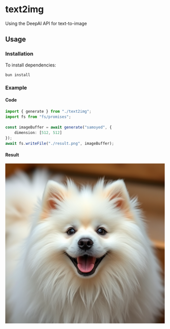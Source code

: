 # text2img
Using the DeepAI API for text-to-image

## Usage

### Installation

To install dependencies:

```bash
bun install
```

### Example

#### Code

```typescript
import { generate } from "./text2img";
import fs from "fs/promises";

const imageBuffer = await generate("samoyed", {
    dimension: [512, 512]
});
await fs.writeFile("./result.png", imageBuffer);
```

#### Result

![Result Image](result.png)
